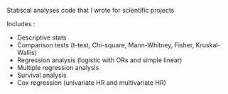 Statiscal analyses code that I wrote for scientific projects

Includes :
- Descriptive stats
- Comparison tests (t-test, Chi-square, Mann-Whitney, Fisher, Kruskal-Wallis)
- Regression analysis (logistic with ORs and simple linear)
- Multiple regression analysis
- Survival analysis
- Cox regression (univariate HR and multivariate HR)
